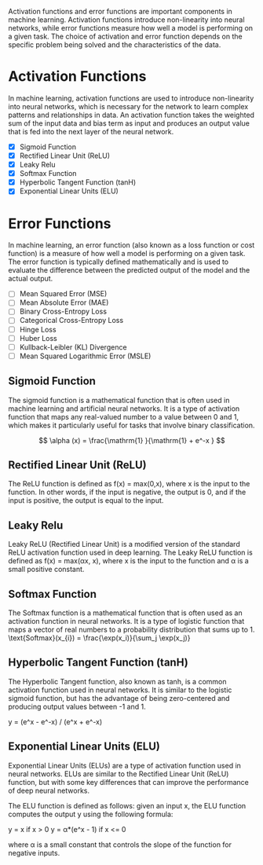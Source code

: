 Activation functions and error functions are important components in machine learning. Activation functions introduce
non-linearity into neural networks, while error functions measure how well a model is performing on a given task. The
choice of activation and error function depends on the specific problem being solved and the characteristics of the
data.

# Activation Functions

In machine learning, activation functions are used to introduce non-linearity into neural networks, which is necessary
for the network to learn complex patterns and relationships in data. An activation function takes the weighted sum of
the input data and bias term as input and produces an output value that is fed into the next layer of the neural
network.

- [x] Sigmoid Function
- [x] Rectified Linear Unit (ReLU)
- [x] Leaky Relu
- [x] Softmax Function
- [x] Hyperbolic Tangent Function (tanH)
- [x] Exponential Linear Units (ELU)

# Error Functions

In machine learning, an error function (also known as a loss function or cost function) is a measure of how well a model
is performing on a given task. The error function is typically defined mathematically and is used to evaluate the
difference between the predicted output of the model and the actual output.

- [ ] Mean Squared Error (MSE)
- [ ] Mean Absolute Error (MAE)
- [ ] Binary Cross-Entropy Loss
- [ ] Categorical Cross-Entropy Loss
- [ ] Hinge Loss
- [ ] Huber Loss
- [ ] Kullback-Leibler (KL) Divergence
- [ ] Mean Squared Logarithmic Error (MSLE)

## Sigmoid Function

The sigmoid function is a mathematical function that is often used in machine learning and artificial neural networks.
It is a type of activation function that maps any real-valued number to a value between 0 and 1, which makes it
particularly useful for tasks that involve binary classification.

$$ \alpha (x) = \frac{\mathrm{1} }{\mathrm{1} + e^-x } $$ 

## Rectified Linear Unit (ReLU)

The ReLU function is defined as f(x) = max(0,x), where x is the input to the function. In other words, if the input is negative, the output is 0, and if the input is positive, the output is equal to the input.



## Leaky Relu
Leaky ReLU (Rectified Linear Unit) is a modified version of the standard ReLU activation function used in deep learning. The Leaky ReLU function is defined as f(x) = max(αx, x), where x is the input to the function and α is a small positive constant.


## Softmax Function

The Softmax function is a mathematical function that is often used as an activation function in neural networks. It is a type of logistic function that maps a vector of real numbers to a probability distribution that sums up to 1.
\text{Softmax}(x_{i}) = \frac{\exp(x_i)}{\sum_j \exp(x_j)}

## Hyperbolic Tangent Function (tanH)
The Hyperbolic Tangent function, also known as tanh, is a common activation function used in neural networks. It is similar to the logistic sigmoid function, but has the advantage of being zero-centered and producing output values between -1 and 1.

y = (e^x - e^-x) / (e^x + e^-x)


## Exponential Linear Units (ELU)

Exponential Linear Units (ELUs) are a type of activation function used in neural networks. ELUs are similar to the Rectified Linear Unit (ReLU) function, but with some key differences that can improve the performance of deep neural networks.

The ELU function is defined as follows: given an input x, the ELU function computes the output y using the following formula:

y = x if x > 0
y = α*(e^x - 1) if x <= 0

where α is a small constant that controls the slope of the function for negative inputs.






